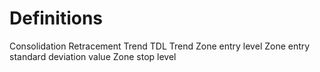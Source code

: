 # Definitions
Consolidation
Retracement
Trend
TDL Trend
Zone entry level
Zone entry standard deviation value
Zone stop level

